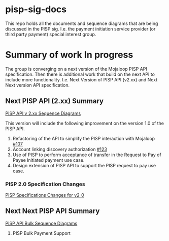 # pisp-sig-docs

This repo holds all the documents and sequence diagrams that are being discussed in the PISP sig. I.e. the payment initiation service provider (or third party payment) special interest group.

# Summary of work In progress
The group is converging on a next version of the Mojaloop PISP API specification. Then there is additional work that build on the next API to include more functionality. I.e. Next Version of PISP API (v2.xx) and Next Next version API specification.

## Next PISP API (2.xx) Summary
[PISP API v 2.xx Sequence Diagrams](./PISP_v2.md)

This version will include the following improvement on the version 1.0 of the PISP API.
1. Refactoring of the API to simplify the PISP interaction with Mojaloop [#107](https://github.com/mojaloop/mojaloop-specification/issues/107)
2. Account linking discovery authorization [#123](https://github.com/mojaloop/mojaloop-specification/issues/123)
3. Use of PISP to perform acceptance of transfer in the Request to Pay of Payee Initiated payment use case.
4. Design extension of PISP API to support the PISP request to pay use case.

### PISP 2.0 Specification Changes
[PISP Specifications Changes for v2_0](./PISP.Specifications.Changes.for.v2_0.md)


## Next Next PISP API Summary
[PISP API Bulk Sequence Diagrams](./PISP_Bulk.md)

1. PISP Bulk Payment Support



